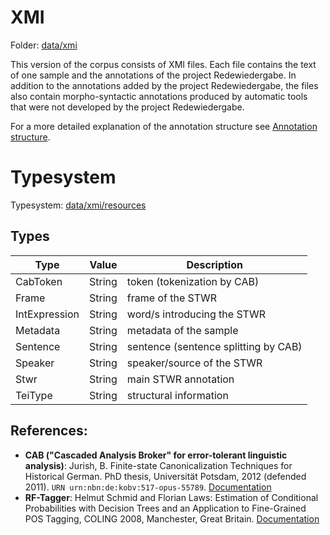 # XMI

Folder: [data/xmi](../../data/main/xmi)

This version of the corpus consists of XMI files. Each file contains the text of one sample and the annotations of the project Redewiedergabe. In addition to the annotations added by the project Redewiedergabe, the files also contain morpho-syntactic annotations produced by automatic tools that were not developed by the project Redewiedergabe.

For a more detailed explanation of the annotation structure see [Annotation structure](annotation_structure.md).

# Typesystem
Typesystem: [data/xmi/resources](../../data/main/xmi/resources)

## Types

| Type| Value                                                                                        | Description                      |
|-----------|-----------------------------------------------------------------------------------------------------|---------------------------|
| CabToken      | String                                                                      | token (tokenization by CAB) |
| Frame| String                                         | frame of the STWR            |
| IntExpression     | String                                                                       | word/s introducing the STWR             |
| Metadata       | String                                                   | metadata of the sample          |
| Sentence     | String                                          | sentence (sentence splitting by CAB)           |
| Speaker | String | speaker/source of the STWR         |
| Stwr       | String                                                      | main STWR annotation|
| TeiType     | String                                                                             | structural information |


## References:  
* **CAB ("Cascaded Analysis Broker" for error-tolerant linguistic analysis)**: Jurish, B. Finite-state Canonicalization Techniques for Historical German. PhD thesis, Universität Potsdam, 2012 (defended 2011). `URN urn:nbn:de:kobv:517-opus-55789`. [Documentation](http://odo.dwds.de/~moocow/software/DTA-CAB)    
* **RF-Tagger**: Helmut Schmid and Florian Laws: Estimation of Conditional Probabilities with Decision Trees and an Application to Fine-Grained POS Tagging, COLING 2008, Manchester, Great Britain. [Documentation](http://www.cis.uni-muenchen.de/~schmid/tools/RFTagger/)
